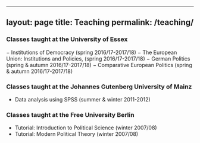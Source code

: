 
---
layout: page
title: Teaching
permalink: /teaching/
---


### Classes taught at the University of Essex

−	Institutions of Democracy (spring 2016/17-2017/18)
−	The European Union: Institutions and Policies, (spring 2016/17-2017/18)
−	German Politics (spring & autumn 2016/17-2017/18)
−	Comparative European Politics (spring & autumn 2016/17-2017/18)

### Classes taught at the Johannes Gutenberg University of Mainz

- Data analysis using SPSS (summer & winter 2011-2012)

### Classes taught at the Free University Berlin

- Tutorial: Introduction to Political Science (winter 2007/08)
- Tutorial: Modern Political Theory (winter 2007/08)
